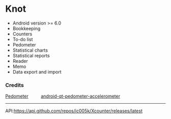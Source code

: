 # Knot

* Android version >= 6.0
* Bookkeeping
* Counters
* To-do list
* Pedometer
* Statistical charts
* Statistical reports
* Reader
* Memo
* Data export and import


### Credits

[Pedometer](https://github.com/vikasy/Pedometer)&nbsp; &nbsp; &nbsp; &nbsp; &nbsp;
[android-qt-pedometer-accelerometer](https://github.com/adct-the-experimenter/android-qt-pedometer-accelerometer)&nbsp; &nbsp; &nbsp; &nbsp; &nbsp;

---

API:https://api.github.com/repos/ic005k/Xcounter/releases/latest
